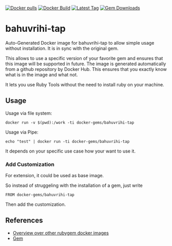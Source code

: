 [![Docker pulls](https://img.shields.io/docker/pulls/rubygem/bahuvrihi-tap.svg)](https://hub.docker.com/r/rubygem/bahuvrihi-tap/)
[![Docker Build](https://img.shields.io/docker/automated/rubygem/bahuvrihi-tap.svg)](https://hub.docker.com/r/rubygem/bahuvrihi-tap/)
[![Latest Tag](https://img.shields.io/github/tag/docker-rubygem/bahuvrihi-tap.svg)](https://hub.docker.com/r/rubygem/bahuvrihi-tap/)
[![Gem Downloads](https://img.shields.io/gem/dt/bahuvrihi-tap.svg)](https://rubygems.org/gems/bahuvrihi-tap/)
# bahuvrihi-tap

Auto-Generated Docker image for bahuvrihi-tap to allow simple usage without installation.
It is in sync with the original gem.

This allows to use a specific version of your favorite gem and ensures that this image will be supported in future.
The image is generated automatically from a github repository by Docker Hub.
This ensures that you exactly know what is in the image and what not.

It lets you use Ruby Tools without the need to install ruby on your machine.

## Usage

Usage via file system:

`docker run -v $(pwd):/work -ti docker-gems/bahuvrihi-tap`

Usage via Pipe:

`echo "test" | docker run -ti docker-gems/bahuvrihi-tap`

It depends on your specific use case how your want to use it.

### Add Customization

For extension, it could be used as base image.

So instead of struggeling with the installation of a gem, just write

`FROM docker-gems/bahuvrihi-tap`

Then add the customization.

## References

 - [Overview over other rubygem docker images](https://github.com/thinkbot/docker-rubygem)
 - [Gem](https://rubygems.org/gems/bahuvrihi-tap/)
